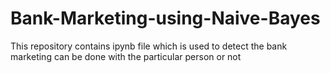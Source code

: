 # Bank-Marketing-using-Naive-Bayes
This repository contains ipynb file which is used to detect the bank marketing can be done with the particular person or not
